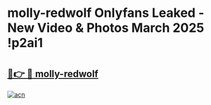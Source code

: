 # molly-redwolf Onlyfans Leaked - New Video & Photos March 2025 !p2ai1

# <h2><a href="https://lr8zxb.iuczelnia.edu.pl?title=molly-redwolf&ref=p2ai1">🔗👉 🔴 molly-redwolf</a></h2>

[![acn](https://github.com/user-attachments/assets/0f9c940e-d8b0-45ae-aac7-cd30a18b3e1c)](https://lr8zxb.iuczelnia.edu.pl?title=molly-redwolf&ref=p2ai1)

